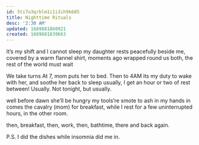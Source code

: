 ```yaml
---
id: 5ti7u3qrblm1i1i3ih9k685
title: Nighttime Rituals
desc: '2:30 AM'
updated: 1689881860921
created: 1689881839663
---
```

It’s my shift and I cannot sleep
my daughter rests peacefully beside me,
covered by a warm flannel shirt,
moments ago wrapped round us both,
the rest of the world must wait


We take turns
At 7, mom puts her to bed.
Then to 4AM its my duty to wake with her,
and soothe her back to sleep
usually, I get an hour or two of rest between!
Usually. Not tonight, but usually.

well before dawn she’ll be hungry
my tools’re smote to ash in my hands
in comes the cavalry (mom) for breakfast,
while I rest for a few uninterrupted hours,
in the other room.

then, breakfast,
then, work,
then, bathtime,
there and back again.

P.S. I did the dishes while insomnia did me in.
